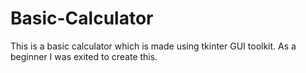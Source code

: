 # Basic-Calculator
This is a basic calculator which is made using tkinter GUI toolkit. As a beginner I was exited to create this.
